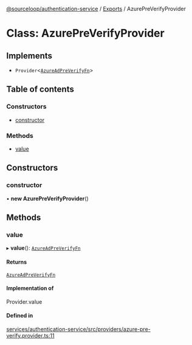 [@sourceloop/authentication-service](../README.md) / [Exports](../modules.md) / AzurePreVerifyProvider

# Class: AzurePreVerifyProvider

## Implements

- `Provider`<[`AzureAdPreVerifyFn`](../modules.md#azureadpreverifyfn)\>

## Table of contents

### Constructors

- [constructor](AzurePreVerifyProvider.md#constructor)

### Methods

- [value](AzurePreVerifyProvider.md#value)

## Constructors

### constructor

• **new AzurePreVerifyProvider**()

## Methods

### value

▸ **value**(): [`AzureAdPreVerifyFn`](../modules.md#azureadpreverifyfn)

#### Returns

[`AzureAdPreVerifyFn`](../modules.md#azureadpreverifyfn)

#### Implementation of

Provider.value

#### Defined in

[services/authentication-service/src/providers/azure-pre-verify.provider.ts:11](https://github.com/sourcefuse/loopback4-microservice-catalog/blob/d35fdb3f0/services/authentication-service/src/providers/azure-pre-verify.provider.ts#L11)
